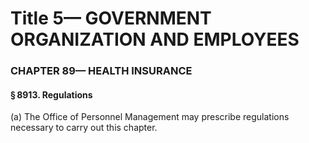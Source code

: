 
# Title 5— GOVERNMENT ORGANIZATION AND EMPLOYEES
### CHAPTER 89— HEALTH INSURANCE
#### § 8913. Regulations

(a) The Office of Personnel Management may prescribe regulations necessary to carry out this chapter.
